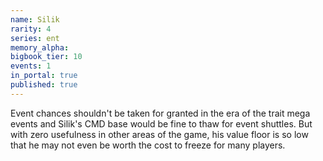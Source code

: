 ```yaml
---
name: Silik
rarity: 4
series: ent
memory_alpha:
bigbook_tier: 10
events: 1
in_portal: true
published: true
---
```


Event chances shouldn't be taken for granted in the era of the trait mega events and Silik's CMD base would be fine to thaw for event shuttles. But with zero usefulness in other areas of the game, his value floor is so low that he may not even be worth the cost to freeze for many players.

